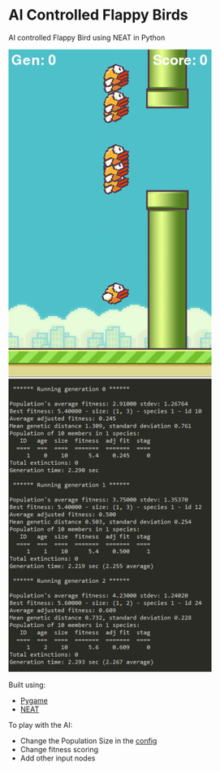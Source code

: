 # AI Controlled Flappy Birds
AI controlled Flappy Bird using NEAT in Python

<img src="github/bird.png" width = "400"> <img src="github/stats.PNG" width = "400">

Built using:
- [Pygame](https://www.pygame.org/docs/)
- [NEAT](https://neat-python.readthedocs.io/en/latest/)

To play with the AI:
- Change the Population Size in the [config](https://github.com/UVE-R/Flappy-Bird-AI/blob/main/config-feedforward.txt)
- Change fitness scoring
- Add other input nodes

